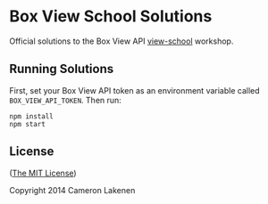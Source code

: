 # Box View School Solutions

Official solutions to the Box View API [view-school](https://github.com/lakenen/view-school) workshop.


## Running Solutions

First, set your Box View API token as an environment variable called `BOX_VIEW_API_TOKEN`. Then run:

```
npm install
npm start
```


## License

([The MIT License](LICENSE))

Copyright 2014 Cameron Lakenen
